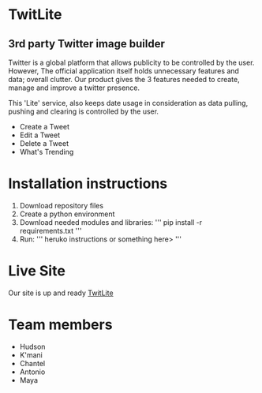 # TwitLite
## 3rd party Twitter image builder

Twitter is a global platform that allows publicity to be controlled by the user. However, The official application itself holds unnecessary features and data; overall clutter. Our product gives the 3 features needed to create, manage and improve a twitter presence.

This 'Lite' service, also keeps date usage in consideration as data pulling, pushing and clearing is controlled by the user.

+ Create a Tweet
+ Edit a Tweet
+ Delete a Tweet
+ What's Trending

# Installation instructions

1. Download repository files
2. Create a python environment
3. Download needed modules and libraries:
'''
pip install -r requirements.txt
'''
4. Run:
'''
heruko instructions or something here&gt;
'''

# Live Site
Our site is up and ready
[TwitLite](https://stark-savannah-30879.herokuapp.com/login)

# Team members
- Hudson
- K'mani
- Chantel
- Antonio
- Maya
